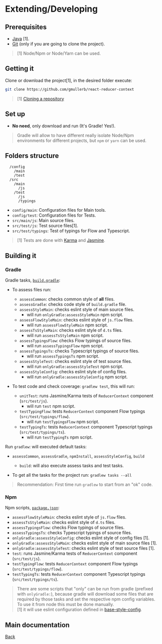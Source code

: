 # Extending/Developing

## Prerequisites

* [Java](http://www.oracle.com/technetwork/java/javase/downloads) [1].
* [Git](https://git-scm.com/downloads) (only if you are going to clone the project).

> [1] Node/Npm or Node/Yarn can be used.

## Getting it

Clone or download the project[1], in the desired folder execute:

```sh
git clone https://github.com/gmullerb/react-reducer-context
```

> [1] [Cloning a repository](https://help.github.com/articles/cloning-a-repository/)

## Set up

* **No need**, only download and run (It's Gradle! Yes!).

> Gradle will allow to have different really isolate Node/Npm environments for different projects, but `npm` or `yarn` can be used.

## Folders structure

```
  /config
    /main
    /test
  /src
    /main
      /js
    /test
      /js
      /typings
```

- `config/main`: Configuration files for Main tools.
- `config/test`: Configuration files for Tests.
- `src/main/js`: Main source files.
- `src/test/js`: Test source files[1].
- `src/test/typings`: Test of typings for Flow and Typescript.

> [1] Tests are done with [Karma](http://karma-runner.github.io) and [Jasmine](https://jasmine.github.io).

## Building it

### Gradle

Gradle tasks, [`build.gradle`](../build.gradle):

* To assess files run:
  * `assessCommon`: checks common style of **all** files.
  * `assessGradle`: checks code style of `build.gradle` file.
  * `assessStyleMain`: checks eslint style of main source files.
    * will run `onlyGradle:assessStyleMain` npm script.
  * `assessFlowStyleMain`: checks eslint style of `js.flow` files.
    * will run `assessFlowStyleMain` npm script.
  * `assessTsStyleMain`: checks eslint style of `d.ts` files.
    * will run `assessTsStyleMain` npm script.
  * `assessTypingsFlow`: checks Flow typings of source files.
    * will run `assessTypingsFlow` npm script.
  * `assessTypingsTs`: checks Typescript typings of source files.
    * will run `assessTypingsTs` npm script.
  * `assessStyleTest`: checks eslint style of test source files.
    * will run `onlyGradle:assessStyleTest` npm script.
  * `assessStyleConfig`: checks eslint style of config files.
    * will run `onlyGradle:assessStyleConfig` npm script.

* To test code and check coverage: `gradlew test`, this will run:
  * `unitTest`: runs Jasmine/Karma tests of `ReducerContext` component (`src/test/js`).
    * will run `test` npm script.
  * `testTypingFlow`: tests `ReducerContext` component Flow typings (`src/test/typings/flow`).
    * will run `testTypingsFlow` npm script.
  * `testTypingTs`: tests `ReducerContext` component Typescript typings (`src/test/typings/ts`).
    * will run `testTypingTs` npm script.

Run `gradlew`: will executed default tasks:

* `assessCommon`, `assessGradle`, `npmInstall`, `assessStyleConfig`, `build`
  * `build`: will also execute assess tasks and test tasks.

* To get all the tasks for the project run: `gradlew tasks --all`

> Recommendation: First time run `gradlew` to start from an "ok" code.

### Npm

Npm scripts, [`package.json`](../package.json):

* `assessFlowStyleMain`: checks eslint style of `js.flow` files.
* `assessTsStyleMain`: checks eslint style of `d.ts` files.
* `assessTypingsFlow`: checks Flow typings of source files.
* `assessTypingsTs`: checks Typescript typings of source files.
* `onlyGradle:assessStyleConfig`: checks eslint style of config files [1].
* `onlyGradle:assessStyleMain`: checks eslint style of main source files [1].
* `onlyGradle:assessStyleTest`: checks eslint style of test source files [1].
* `test`: runs Jasmine/Karma tests of `ReducerContext` component (`src/test/js`).
* `testTypingFlow`: tests `ReducerContext` component Flow typings (`src/test/typings/flow`).
* `testTypingTs`: tests `ReducerContext` component Typescript typings (`src/test/typings/ts`).

> There are some scripts that "only" can be run from gradle (prefixed with `onlyGradle:`), because gradle will download some files that are required by those tasks and set the respective npm config variables. To use it from node this must be done manually.  
> [1] it will use eslint configuration defined in [base-style-config](https://github.com/gmullerb/base-style-config).

## Main documentation

[Back](../README.md)
